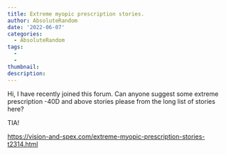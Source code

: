 ```yaml
---
title: Extreme myopic prescription stories.
author: AbsoluteRandom
date: '2022-06-07'
categories:
  - AbsoluteRandom
tags:
  - 
  - 
thumbnail: 
description: 
---
```


Hi, I have recently joined this forum. Can anyone suggest some extreme prescription -40D and above stories please from the long list of stories here?

TIA!

https://vision-and-spex.com/extreme-myopic-prescription-stories-t2314.html
